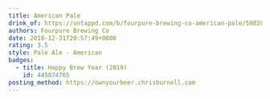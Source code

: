 ```yaml
---
title: American Pale
drink_of: https://untappd.com/b/fourpure-brewing-co-american-pale/508285
authors: Fourpure Brewing Co
date: 2018-12-31T20:57:49+0000
rating: 3.5
style: Pale Ale - American
badges:
  - title: Happy Brew Year (2019)
    id: 445074765
posting_method: https://ownyourbeer.chrisburnell.com
---
```

